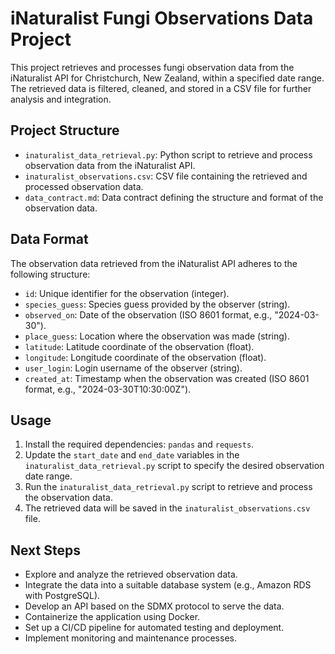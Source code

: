 # iNaturalist Fungi Observations Data Project

This project retrieves and processes fungi observation data from the iNaturalist API for Christchurch, New Zealand, within a specified date range. The retrieved data is filtered, cleaned, and stored in a CSV file for further analysis and integration.

## Project Structure

- `inaturalist_data_retrieval.py`: Python script to retrieve and process observation data from the iNaturalist API.
- `inaturalist_observations.csv`: CSV file containing the retrieved and processed observation data.
- `data_contract.md`: Data contract defining the structure and format of the observation data.

## Data Format

The observation data retrieved from the iNaturalist API adheres to the following structure:

- `id`: Unique identifier for the observation (integer).
- `species_guess`: Species guess provided by the observer (string).
- `observed_on`: Date of the observation (ISO 8601 format, e.g., "2024-03-30").
- `place_guess`: Location where the observation was made (string).
- `latitude`: Latitude coordinate of the observation (float).
- `longitude`: Longitude coordinate of the observation (float).
- `user_login`: Login username of the observer (string).
- `created_at`: Timestamp when the observation was created (ISO 8601 format, e.g., "2024-03-30T10:30:00Z").

## Usage

1. Install the required dependencies: `pandas` and `requests`.
2. Update the `start_date` and `end_date` variables in the `inaturalist_data_retrieval.py` script to specify the desired observation date range.
3. Run the `inaturalist_data_retrieval.py` script to retrieve and process the observation data.
4. The retrieved data will be saved in the `inaturalist_observations.csv` file.

## Next Steps

- Explore and analyze the retrieved observation data.
- Integrate the data into a suitable database system (e.g., Amazon RDS with PostgreSQL).
- Develop an API based on the SDMX protocol to serve the data.
- Containerize the application using Docker.
- Set up a CI/CD pipeline for automated testing and deployment.
- Implement monitoring and maintenance processes.